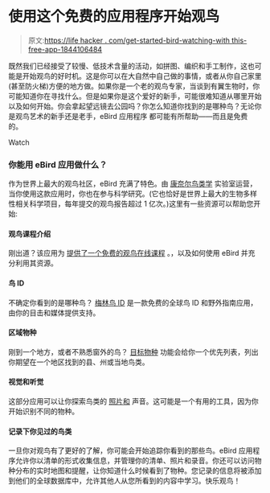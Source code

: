 # 使用这个免费的应用程序开始观鸟

> 原文:[https://life hacker . com/get-started-bird-watching-with this-free-app-1844106484](https://lifehacker.com/get-started-birdwatching-with-this-free-app-1844106484)

既然我们已经接受了较慢、低技术含量的活动，如拼图、编织和手工制作，这也可能是开始观鸟的好时机。这是你可以在大自然中自己做的事情，或者从你自己家里(甚至防火梯)方便的地方做。如果你是一个老的观鸟专家，当谈到有翼生物时，你可能知道你在寻找什么。但是如果你是这个爱好的新手，可能很难知道从哪里开始以及如何开始。你会拿起望远镜去公园吗？你怎么知道你找到的是哪种鸟？无论你是观鸟艺术的新手还是老手，eBird 应用程序 都可能有所帮助——而且是免费的。

Watch

### 你能用 eBird 应用做什么？

作为世界上最大的观鸟社区，eBird 充满了特色。由 [康奈尔鸟类学](https://www.birds.cornell.edu/home/) 实验室运营，当你使用这款应用时，你也在参与科学研究。(它也恰好是世界上最大的生物多样性相关科学项目，每年提交的观鸟报告超过 1 亿次。)这里有一些资源可以帮助您开始:

#### 观鸟课程介绍

刚出道？该应用为 [提供了一个免费的观鸟在线课程](https://academy.allaboutbirds.org/product/ebird-essentials/) 。，以及如何使用 eBird 并充分利用其资源。

#### 鸟 ID

不确定你看到的是哪种鸟？ [梅林鸟 ID](https://merlin.allaboutbirds.org/?__hstc=60209138.4f22b8e79f76b0eb20ca20e3a6e44140.1591889264640.1592687289323.1592689528878.3&__hssc=60209138.6.1592689528878&__hsfp=1380677663) 是一款免费的全球鸟 ID 和野外指南应用，由你的目击和媒体提供支持。

#### 区域物种

刚到一个地方，或者不熟悉窗外的鸟？ [目标物种](https://ebird.org/targets) 功能会给你一个优先列表，列出你期望在一个地区找到的县、州或当地鸟类。

#### 视觉和听觉

这部分应用可以让你探索鸟类的 [照片和](https://ebird.org/media/catalog) 声音。这可能是一个有用的工具，因为你开始识别不同的物种。

#### 记录下你见过的鸟类

一旦你对观鸟有了更好的了解，你可能会开始追踪你看到的那些鸟。eBird 应用程序允许你以清单的形式收集信息，并管理你的清单、照片和录音。你还可以访问物种分布的实时地图和提醒，让你知道什么时候看到了物种。您记录的信息将被添加到他们的全球数据库中，允许其他人从您所看到的内容中学习。快乐观鸟！